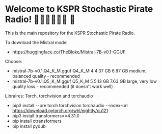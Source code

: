 # Welcome to KSPR Stochastic Pirate Radio! 🏴‍☠️🏴‍☠️🏴‍☠️ 🦜
This is the main repository for the KSPR Stochastic Pirate Radio. 

To download the Mistral model 
- https://huggingface.co/TheBloke/Mistral-7B-v0.1-GGUF	
  
Choose:
- mistral-7b-v0.1.Q4_K_M.gguf	Q4_K_M	4	4.37 GB	6.87 GB	medium, balanced quality - recommended
- mistral-7b-v0.1.Q5_K_M.gguf	Q5_K_M	5	5.13 GB	7.63 GB	large, very low quality loss - recommended (it doesn't work well)

Libraires:
Torch, torchvision and torchaudio

- pip3 install --pre torch torchvision torchaudio --index-url https://download.pytorch.org/whl/nightly/cu121
- pip3 install transformers==4.31.0
- pip install ctransformers
- pip install pydub
